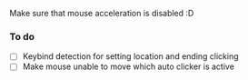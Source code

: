Make sure that mouse acceleration is disabled :D

### To do
- [ ] Keybind detection for setting location and ending clicking
- [ ] Make mouse unable to move which auto clicker is active
